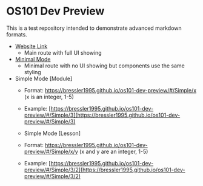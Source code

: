 # OS101 Dev Preview

This is a test repository intended to demonstrate advanced markdown formats.

- [Website Link](https://bressler1995.github.io/os101-dev-preview/)
  - Main route with full UI showing
- [Minimal Mode](https://bressler1995.github.io/os101-dev-preview/#/Minimal/3)
  - Minimal route with no UI showing but components use the same styling
- Simple Mode [Module]
  - Format: https://bressler1995.github.io/os101-dev-preview/#/Simple/x (x is an integer, 1-5)
  - Example: [https://bressler1995.github.io/os101-dev-preview/#/Simple/3](https://bressler1995.github.io/os101-dev-preview/#/Simple/3)

  - Simple Mode [Lesson]
  - Format: https://bressler1995.github.io/os101-dev-preview/#/Simple/x/y (x and y are an integer, 1-5)
  - Example: [https://bressler1995.github.io/os101-dev-preview/#/Simple/3/2](https://bressler1995.github.io/os101-dev-preview/#/Simple/3/2)